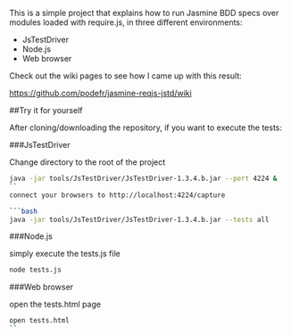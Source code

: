 This is a simple project that explains how to run Jasmine BDD specs over modules loaded with require.js, in three different environments:

 * JsTestDriver
 * Node.js
 * Web browser


Check out the wiki pages to see how I came up with this result:

https://github.com/podefr/jasmine-reqjs-jstd/wiki

##Try it for yourself

After cloning/downloading the repository, if you want to execute the tests:

###JsTestDriver

Change directory to the root of the project 

```bash
java -jar tools/JsTestDriver/JsTestDriver-1.3.4.b.jar --port 4224 &
``
connect your browsers to http://localhost:4224/capture

```bash
java -jar tools/JsTestDriver/JsTestDriver-1.3.4.b.jar --tests all
```

###Node.js

simply execute the tests.js file

```bash
node tests.js
```

###Web browser

open the tests.html page

```bash
open tests.html
``